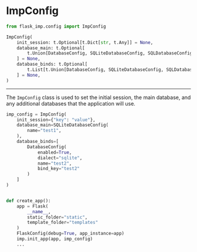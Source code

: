 # ImpConfig

```python
from flask_imp.config import ImpConfig
```

```python
ImpConfig(
    init_session: t.Optional[t.Dict[str, t.Any]] = None,
    database_main: t.Optional[
        t.Union[DatabaseConfig, SQLiteDatabaseConfig, SQLDatabaseConfig]
    ] = None,
    database_binds: t.Optional[
        t.List[t.Union[DatabaseConfig, SQLiteDatabaseConfig, SQLDatabaseConfig]]
    ] = None,
)
```

---

The `ImpConfig` class is used to set the initial session, the main database, and any additional databases
that the application will use.

```python
imp_config = ImpConfig(
    init_session={"key": "value"},
    database_main=SQLiteDatabaseConfig(
        name="test1",
    ),
    database_binds=[
        DatabaseConfig(
            enabled=True,
            dialect="sqlite",
            name="test2",
            bind_key="test2"
        )
    ]
)


def create_app():
    app = Flask(
        __name__,
        static_folder="static",
        template_folder="templates"
    )
    FlaskConfig(debug=True, app_instance=app)
    imp.init_app(app, imp_config)
    ...
```

